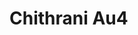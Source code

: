 <a name="material" />

# Chithrani Au4
<script type="application/ld+json">
  {
    "@context": "https://schema.org/",
    "@type": "ChemicalSubstance",
    "http://purl.org/dc/terms/conformsTo":
      {
        "@type": "CreativeWork",
        "@id": "https://bioschemas.org/profiles/ChemicalSubstance/0.4-RELEASE/"
      },
    "@id": "https://egonw.github.io/nanowiki/nanowiki419.html#material",
    "name": "Chithrani Au4",
    "sameAs": "http://127.0.0.1/mediawiki/index.php/Special:URIResolver/Chithrani_Au4"
  }
</script>

